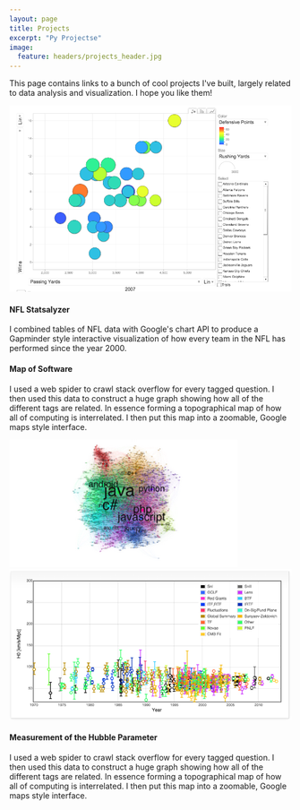 ```yaml
---
layout: page
title: Projects
excerpt: "Py Projectse"
image:
  feature: headers/projects_header.jpg
---
```


This page contains links to a bunch of cool projects I've built, largely related to data analysis and visualization.  I hope you like them!

<div class="row">
  <div class="col-md-4">
    <a href="interactive-nfl-stats"><img src="images/statsalyzer.png"></a>
  </div>
  <div class="col-md-8">
    <h4>NFL Statsalyzer</h4>
    <p>I combined tables of NFL data with Google's chart API to produce a Gapminder style interactive visualization of how every team in the NFL has performed since the year 2000.</p>
  </div>
</div>

<div class="row">
  <div class="col-md-8">
    <h4>Map of Software</h4>
    <p>I used a web spider to crawl stack overflow for every tagged question. I then used this data to construct a huge graph showing how all of the different tags are related. In essence forming a topographical map of how all of computing is interrelated. I then put this map into a zoomable, Google maps style interface.</p>
  </div>
  <div class="col-md-4">
    <a href="mapping-programming-languages"><img src="images/mapofsoftware.png"></a>
  </div>
</div>

<div class="row">
  <div class="col-md-4">
    <a href="hubble/"><img src="images/hubble.png"></a>
  </div>
  <div class="col-md-8">
    <h4>Measurement of the Hubble Parameter</h4>
    <p>I used a web spider to crawl stack overflow for every tagged question. I then used this data to construct a huge graph showing how all of the different tags are related. In essence forming a topographical map of how all of computing is interrelated. I then put this map into a zoomable, Google maps style interface.</p>
  </div>
</div>

<!--
<div class="row">
  <div class="col-md-8">
    <h4>Sentiment Analysis on 250,000 Geotagged Chicago Tweets</h4>
    <p></p>
  </div>
  <div class="col-md-4">
    <a href="hubble/"><img src="images/hubble.png"></a>
  </div>
</div>

<div class="row">
  <div class="col-md-4">
    <a href="hubble/"><img src="images/hubble.png"></a>
  </div>
  <div class="col-md-8">
    <h4>The Height and Weight of Every NFL Player, Visualized</h4>
    <p>I used a web spider to crawl stack overflow for every tagged question. I then used this data to construct a huge graph showing how all of the different tags are related. In essence forming a topographical map of how all of computing is interrelated. I then put this map into a zoomable, Google maps style interface.</p>
  </div>
</div>

<div class="row">
  <div class="col-md-8">
    <h4>Household Infrared Photography</h4>
    <p>I used a web spider to crawl stack overflow for every tagged question. I then used this data to construct a huge graph showing how all of the different tags are related. In essence forming a topographical map of how all of computing is interrelated. I then put this map into a zoomable, Google maps style interface.</p>
  </div>
  <div class="col-md-4">
    <a href="hubble/"><img src="images/hubble.png"></a>
  </div>
</div>
-->
